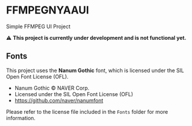 # FFMPEGNYAAUI
Simple FFMPEG UI Project

⚠️ **This project is currently under development and is not functional yet.**

## Fonts

This project uses the **Nanum Gothic** font, which is licensed under the SIL Open Font License (OFL).

- Nanum Gothic © NAVER Corp.
- Licensed under the SIL Open Font License (OFL)
- https://github.com/naver/nanumfont

Please refer to the license file included in the `Fonts` folder for more information.